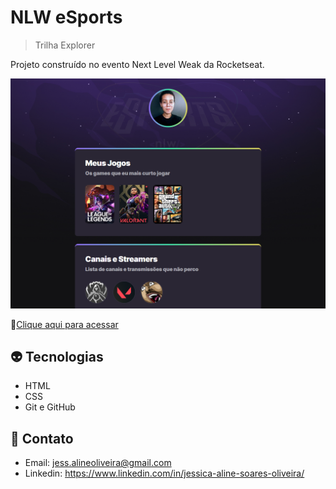 # NLW eSports 

> Trilha Explorer

Projeto construído no evento Next Level Weak da Rocketseat.


![preview](./.github/preview.png)

🔗[Clique aqui para acessar](https://jessicaalines.github.io/nlw-esports-explorer)

## 👽 Tecnologias 

- HTML
- CSS
- Git e GitHub

## 📧 Contato

- Email: jess.alineoliveira@gmail.com
- Linkedin: https://www.linkedin.com/in/jessica-aline-soares-oliveira/